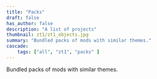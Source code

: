 ```yaml
---
title: "Packs"
draft: false
has_author: false
description: "A list of projects"
thumbnail: zt1/zt1_objects.jpg
summary: "Bundled packs of mods with similar themes."
cascade:
    tags: ["all", "zt1", "packs" ]
---
```


Bundled packs of mods with similar themes.